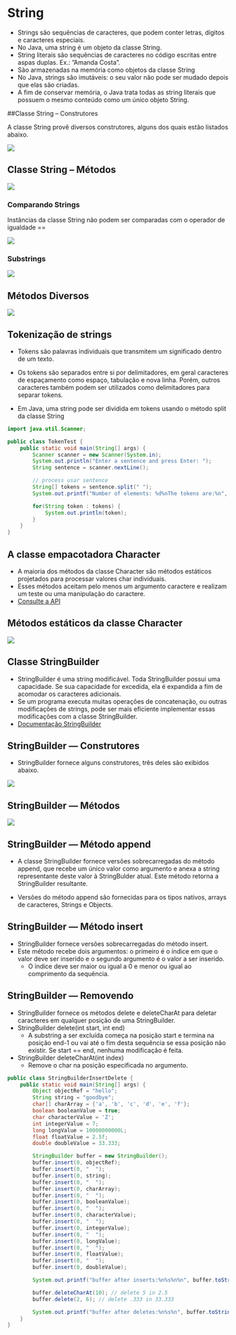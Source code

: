 # String

* Strings são sequências de caracteres, que podem conter letras, dı́gitos e caracteres especiais.
* No Java, uma string é um objeto da classe String.
* String literais são sequências de caracteres no código escritas entre aspas duplas. Ex.: ”Amanda Costa”.
* São armazenadas na memória como objetos da classe String
* No Java, strings são imutáveis: o seu valor não pode ser mudado depois que elas são criadas.
* A fim de conservar memória, o Java trata todas as string literais que possuem o mesmo conteúdo como um único objeto String.

##Classe String – Construtores

A classe String provê diversos construtores, alguns dos quais estão listados abaixo.

![](Construtores.png)


## Classe String – Métodos


![](Metodos1.png)

### Comparando Strings

Instâncias da classe String não podem ser comparadas com o operador
de igualdade ==

![](ComparaString.png)

### Substrings

![](substring.png)

## Métodos Diversos

![](Diversos.png)


## Tokenização de strings
*  Tokens são palavras individuais que transmitem um significado dentro de um texto.
* Os tokens são separados entre si por delimitadores, em geral caracteres de espaçamento como espaço, tabulação e nova linha. Porém, outros caracteres também podem ser utilizados como delimitadores para separar tokens.

* Em Java, uma string pode ser dividida em tokens usando o método
split da classe String

```Java
import java.util.Scanner;

public class TokenTest {
    public static void main(String[] args) {
        Scanner scanner = new Scanner(System.in);
        System.out.println("Enter a sentence and press Enter: ");
        String sentence = scanner.nextLine();

        // process usar sentence
        String[] tokens = sentence.split(" ");
        System.out.printf("Number of elements: %d%nThe tokens are:%n", tokens.length);

        for(String token : tokens) {
            System.out.println(token);
        }
    }
}
```

## A classe empacotadora Character
* A maioria dos métodos da classe Character são métodos estáticos
projetados para processar valores char individuais.
* Esses métodos aceitam pelo menos um argumento caractere e realizam um teste ou uma manipulação do caractere.
* [Consulte a API](https://docs.oracle.com/en/java/javase/17/docs/api/java.base/java/lang/Character.html)
  

## Métodos estáticos da classe Character

![](CharacterMethods.png)


## Classe StringBuilder
*  StringBuilder é uma string modificável. Toda StringBuilder possui uma
capacidade. Se sua capacidade for excedida, ela é expandida a fim de
acomodar os caracteres adicionais.
*  Se um programa executa muitas operações de concatenação, ou outras
modificações de strings, pode ser mais eficiente implementar essas
modificações com a classe StringBuilder.
* [Documentação StringBuilder](https://docs.oracle.com/en/java/javase/17/docs/api/java.base/java/lang/StringBuilder.html)

## StringBuilder — Construtores

* StringBuilder fornece alguns construtores, três deles são exibidos
abaixo.

![](StringBuilderContrutores.png)

## StringBuilder — Métodos

![](StringBuilderMethods1.png)

## StringBuilder — Método append
* A classe StringBuilder fornece versões sobrecarregadas do método
append, que recebe um único valor como argumento e anexa a string
representante deste valor à StringBulder atual. Este método retorna a
StringBuilder resultante.

* Versões do método append são fornecidas para os tipos nativos, arrays de
caracteres, Strings e Objects.

## StringBuilder — Método insert
* StringBuilder fornece versões sobrecarregadas do método insert.
* Este método recebe dois argumentos: o primeiro é o ı́ndice em que o
valor deve ser inserido e o segundo argumento é o valor a ser inserido.
    * O ı́ndice deve ser maior ou igual a 0 e menor ou igual ao comprimento da sequência.

## StringBuilder — Removendo
* StringBuilder fornece os métodos delete e deleteCharAt para deletar
caracteres em qualquer posição de uma StringBuilder.
* StringBuilder delete(int start, int end)
    * A substring a ser excluı́da começa na posição start e termina na posição end-1 ou vai até o fim desta sequência se essa posição não existir. Se start == end, nenhuma modificação é feita.
* StringBuilder deleteCharAt(int index)
  * Remove o char na posição especificada no argumento.

```Java
public class StringBuilderInsertDelete {
    public static void main(String[] args) {
        Object objectRef = "hello"; 
        String string = "goodbye";
        char[] charArray = {'a', 'b', 'c', 'd', 'e', 'f'};
        boolean booleanValue = true;
        char characterValue = 'Z';
        int integerValue = 7;
        long longValue = 10000000000L; 
        float floatValue = 2.5f; 
        double doubleValue = 33.333;

        StringBuilder buffer = new StringBuilder();
        buffer.insert(0, objectRef);
        buffer.insert(0, "  ");
        buffer.insert(0, string);
        buffer.insert(0, "  ");
        buffer.insert(0, charArray);
        buffer.insert(0, "  ");
        buffer.insert(0, booleanValue);
        buffer.insert(0, "  ");
        buffer.insert(0, characterValue);
        buffer.insert(0, "  ");
        buffer.insert(0, integerValue);
        buffer.insert(0, "  ");
        buffer.insert(0, longValue);
        buffer.insert(0, "  ");
        buffer.insert(0, floatValue);
        buffer.insert(0, "  ");
        buffer.insert(0, doubleValue);

        System.out.printf("buffer after inserts:%n%s%n%n", buffer.toString());

        buffer.deleteCharAt(10); // delete 5 in 2.5
        buffer.delete(2, 6); // delete .333 in 33.333

        System.out.printf("buffer after deletes:%n%s%n", buffer.toString());
    }
}
```